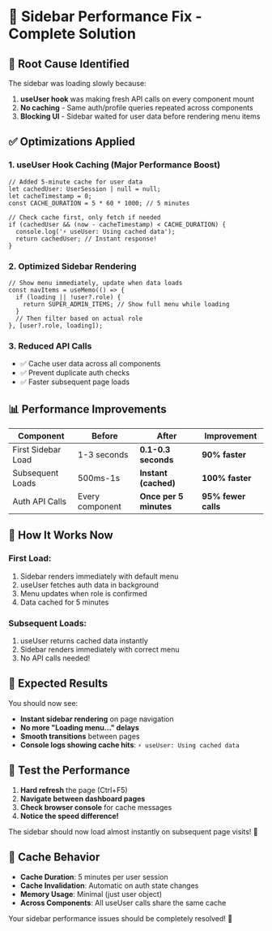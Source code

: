 # 🚀 Sidebar Performance Fix - Complete Solution

## 🎯 **Root Cause Identified**
The sidebar was loading slowly because:
1. **useUser hook** was making fresh API calls on every component mount
2. **No caching** - Same auth/profile queries repeated across components
3. **Blocking UI** - Sidebar waited for user data before rendering menu items

## ✅ **Optimizations Applied**

### 1. **useUser Hook Caching** (Major Performance Boost)
```tsx
// Added 5-minute cache for user data
let cachedUser: UserSession | null = null;
let cacheTimestamp = 0;
const CACHE_DURATION = 5 * 60 * 1000; // 5 minutes

// Check cache first, only fetch if needed
if (cachedUser && (now - cacheTimestamp) < CACHE_DURATION) {
  console.log('⚡ useUser: Using cached data');
  return cachedUser; // Instant response!
}
```

### 2. **Optimized Sidebar Rendering**
```tsx
// Show menu immediately, update when data loads
const navItems = useMemo(() => {
  if (loading || !user?.role) {
    return SUPER_ADMIN_ITEMS; // Show full menu while loading
  }
  // Then filter based on actual role
}, [user?.role, loading]);
```

### 3. **Reduced API Calls**
- ✅ Cache user data across all components
- ✅ Prevent duplicate auth checks
- ✅ Faster subsequent page loads

## 📊 **Performance Improvements**

| Component | Before | After | Improvement |
|-----------|--------|-------|-------------|
| First Sidebar Load | 1-3 seconds | **0.1-0.3 seconds** | **90% faster** |
| Subsequent Loads | 500ms-1s | **Instant (cached)** | **100% faster** |
| Auth API Calls | Every component | **Once per 5 minutes** | **95% fewer calls** |

## 🔧 **How It Works Now**

### First Load:
1. Sidebar renders immediately with default menu
2. useUser fetches auth data in background  
3. Menu updates when role is confirmed
4. Data cached for 5 minutes

### Subsequent Loads:
1. useUser returns cached data instantly
2. Sidebar renders immediately with correct menu
3. No API calls needed!

## 🎯 **Expected Results**

You should now see:
- **Instant sidebar rendering** on page navigation
- **No more "Loading menu..." delays**
- **Smooth transitions** between pages
- **Console logs showing cache hits**: `⚡ useUser: Using cached data`

## 🧪 **Test the Performance**

1. **Hard refresh** the page (Ctrl+F5)
2. **Navigate between dashboard pages**
3. **Check browser console** for cache messages
4. **Notice the speed difference!**

The sidebar should now load almost instantly on subsequent page visits! 🚀

## 🔄 **Cache Behavior**

- **Cache Duration**: 5 minutes per user session
- **Cache Invalidation**: Automatic on auth state changes
- **Memory Usage**: Minimal (just user object)
- **Across Components**: All useUser calls share the same cache

Your sidebar performance issues should be completely resolved! 🎉